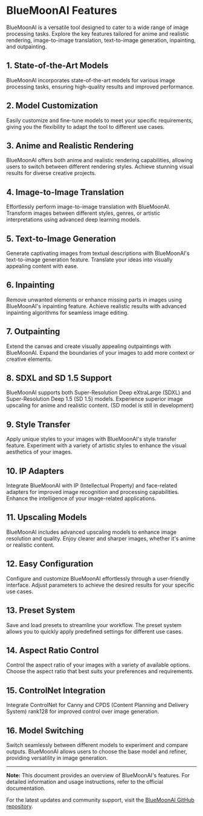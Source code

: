 # BlueMoonAI Features

BlueMoonAI is a versatile tool designed to cater to a wide range of image processing tasks. Explore the key features tailored for anime and realistic rendering, image-to-image translation, text-to-image generation, inpainting, and outpainting.

## 1. State-of-the-Art Models

BlueMoonAI incorporates state-of-the-art models for various image processing tasks, ensuring high-quality results and improved performance.

## 2. Model Customization

Easily customize and fine-tune models to meet your specific requirements, giving you the flexibility to adapt the tool to different use cases.

## 3. Anime and Realistic Rendering

BlueMoonAI offers both anime and realistic rendering capabilities, allowing users to switch between different rendering styles. Achieve stunning visual results for diverse creative projects.

## 4. Image-to-Image Translation

Effortlessly perform image-to-image translation with BlueMoonAI. Transform images between different styles, genres, or artistic interpretations using advanced deep learning models.

## 5. Text-to-Image Generation

Generate captivating images from textual descriptions with BlueMoonAI's text-to-image generation feature. Translate your ideas into visually appealing content with ease.

## 6. Inpainting

Remove unwanted elements or enhance missing parts in images using BlueMoonAI's inpainting feature. Achieve realistic results with advanced inpainting algorithms for seamless image editing.

## 7. Outpainting

Extend the canvas and create visually appealing outpaintings with BlueMoonAI. Expand the boundaries of your images to add more context or creative elements.

## 8. SDXL and SD 1.5 Support

BlueMoonAI supports both Super-Resolution Deep eXtraLarge (SDXL) and Super-Resolution Deep 1.5 (SD 1.5) models. Experience superior image upscaling for anime and realistic content.
(SD model is still in development)

## 9. Style Transfer

Apply unique styles to your images with BlueMoonAI's style transfer feature. Experiment with a variety of artistic styles to enhance the visual aesthetics of your images.

## 10. IP Adapters

Integrate BlueMoonAI with IP (Intellectual Property) and face-related adapters for improved image recognition and processing capabilities. Enhance the intelligence of your image-related applications.

## 11. Upscaling Models

BlueMoonAI includes advanced upscaling models to enhance image resolution and quality. Enjoy clearer and sharper images, whether it's anime or realistic content.

## 12. Easy Configuration

Configure and customize BlueMoonAI effortlessly through a user-friendly interface. Adjust parameters to achieve the desired results for your specific use cases.


## 13. Preset System

Save and load presets to streamline your workflow. The preset system allows you to quickly apply predefined settings for different use cases.

## 14. Aspect Ratio Control

Control the aspect ratio of your images with a variety of available options. Choose the aspect ratio that best suits your preferences and requirements.

## 15. ControlNet Integration

Integrate ControlNet for Canny and CPDS (Content Planning and Delivery System) rank128 for improved control over image generation.

## 16. Model Switching

Switch seamlessly between different models to experiment and compare outputs. BlueMoonAI allows users to choose the base model and refiner, providing versatility in image generation.

---

**Note:** This document provides an overview of BlueMoonAI's features. For detailed information and usage instructions, refer to the official documentation.

For the latest updates and community support, visit the [BlueMoonAI GitHub repository](https://github.com/BlueMoonAI/BlueMoonAI).

